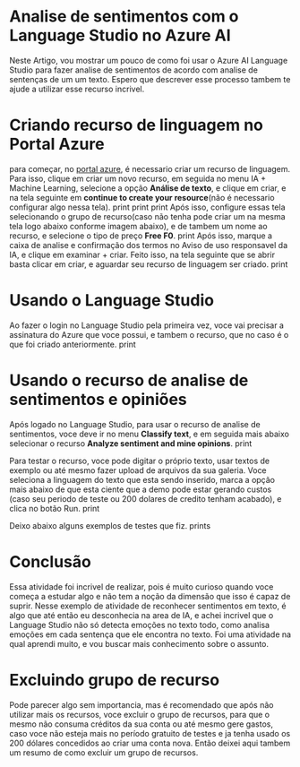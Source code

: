 
# Analise de sentimentos com o Language Studio no Azure AI

Neste Artigo, vou mostrar um pouco de como foi usar o Azure AI Language Studio para fazer analise de sentimentos de acordo com analise de sentenças de um um texto. Espero que descrever esse processo tambem te ajude a utilizar esse recurso incrivel.

# Criando recurso de linguagem no Portal Azure
para começar, no [portal azure](), é necessario criar um recurso de linguagem. Para isso, clique em criar um novo recurso, em seguida no menu IA + Machine Learning, selecione a opção **Análise de texto**, e clique em criar, e na tela seguinte em **continue to create your resource**(não é necessario configurar algo nessa tela).
print
print
print
Após isso, configure essas tela selecionando o grupo de recurso(caso não tenha pode criar um na mesma tela logo abaixo conforme imagem abaixo), e de tambem um nome ao recurso, e selecione o tipo de preço **Free F0**.
print
Após isso, marque a caixa de analise e confirmação dos termos no Aviso de uso responsavel da IA, e clique em examinar + criar. Feito isso, na tela seguinte que se abrir basta clicar em criar, e aguardar seu recurso de linguagem ser criado.
print

# Usando o Language Studio
Ao fazer o login no Language Studio pela primeira vez, voce vai precisar a assinatura do Azure que voce possui, e tambem o recurso, que no caso é o que foi criado anteriormente.
print

# Usando o recurso de analise de sentimentos e opiniões
Após logado no Language Studio, para usar o recurso de analise de sentimentos, voce deve ir no menu **Classify text**, e em seguida mais abaixo selecionar o recurso **Analyze sentiment and mine opinions**.
print

Para testar o recurso, voce pode digitar o próprio texto, usar textos de exemplo ou até mesmo fazer upload de arquivos da sua galeria. Voce seleciona a linguagem do texto que esta sendo inserido, marca a opção mais abaixo de que esta ciente que a demo pode estar gerando custos (caso seu periodo de teste ou 200 dolares de credito tenham acabado), e clica no botão Run.
print

Deixo abaixo alguns exemplos de testes que fiz.
prints

# Conclusão
Essa atividade foi incrivel de realizar, pois é muito curioso quando voce começa a estudar algo e não tem a noção da dimensão que isso é capaz de suprir. Nesse exemplo de atividade de reconhecer sentimentos em texto, é algo que até então eu desconhecia na area de IA, e achei incrivel que o Language Studio não só detecta emoções no texto todo, como analisa emoções em cada sentença que ele encontra no texto. Foi uma atividade na qual aprendi muito, e vou buscar mais conhecimento sobre o assunto.

# Excluindo grupo de recurso
Pode parecer algo sem importancia, mas é recomendado que após não utilizar mais os recursos, voce excluir o grupo de recursos, para que o mesmo não consuma créditos da sua conta ou até mesmo gere gastos, caso voce não esteja mais no período gratuito de testes e ja tenha usado os 200 dólares concedidos ao criar uma conta nova. Então deixei aqui tambem um resumo de como excluir um grupo de recursos.









